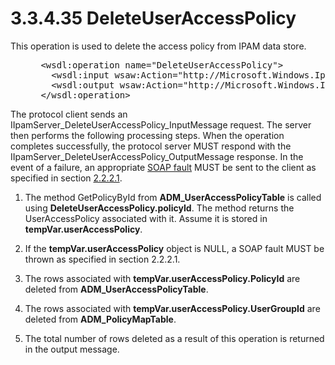 <html dir="LTR" xmlns:mshelp="http://msdn.microsoft.com/mshelp" xmlns:ddue="http://ddue.schemas.microsoft.com/authoring/2003/5" xmlns:xlink="http://www.w3.org/1999/xlink" xmlns:tool="http://www.microsoft.com/tooltip">
 <body>
 <div id="header">
 <h1 class="heading">3.3.4.35 DeleteUserAccessPolicy</h1>
 </div>
 <div id="mainSection">
 <div id="mainBody">
 <div id="allHistory" class="saveHistory"></div>
 <div id="sectionSection0" class="section" name="collapseableSection">
 

<p>This operation is used to delete the access policy from IPAM
data store.</p>

<dl>
<dd>
<div><pre> &lt;wsdl:operation name=&quot;DeleteUserAccessPolicy&quot;&gt;
   &lt;wsdl:input wsaw:Action=&quot;http://Microsoft.Windows.Ipam/IIpamServer/DeleteUserAccessPolicy&quot; message=&quot;ipam:IIpamServer_DeleteUserAccessPolicy_InputMessage&quot; /&gt;
   &lt;wsdl:output wsaw:Action=&quot;http://Microsoft.Windows.Ipam/IIpamServer/DeleteUserAccessPolicyResponse&quot; message=&quot;ipam:IIpamServer_DeleteUserAccessPolicy_OutputMessage&quot; /&gt;
 &lt;/wsdl:operation&gt;
</pre></div>
</dd></dl>

<p>The protocol client sends an
IIpamServer_DeleteUserAccessPolicy_InputMessage request. The server then
performs the following processing steps. When the operation completes
successfully, the protocol server MUST respond with the
IIpamServer_DeleteUserAccessPolicy_OutputMessage response. In the event of a
failure, an appropriate <a href="21b4a631-8f28-420f-822f-c5f879d5046e.md#gt_ec8728a8-1a75-426f-8767-aa1932c7c19f">SOAP
fault</a> MUST be sent to the client as specified in section <a href="a90ad88d-2468-4ac1-bbb9-8f921d15bbc8.md">2.2.2.1</a>.</p>

<ol><li><p><span> </span>The method
GetPolicyById from <b>ADM_UserAccessPolicyTable</b> is called using <b>DeleteUserAccessPolicy.policyId</b>.
The method returns the UserAccessPolicy associated with it. Assume it is stored
in <b>tempVar.userAccessPolicy</b>.</p>

</li><li><p><span> </span>If the <b>tempVar.userAccessPolicy</b>
object is NULL, a SOAP fault MUST be thrown as specified in section 2.2.2.1.</p>

</li><li><p><span> </span>The rows
associated with <b>tempVar.userAccessPolicy.PolicyId</b> are deleted from <b>ADM_UserAccessPolicyTable</b>.</p>

</li><li><p><span> </span>The rows
associated with <b>tempVar.userAccessPolicy.UserGroupId</b> are deleted from <b>ADM_PolicyMapTable</b>.</p>

</li><li><p><span> </span>The total number
of rows deleted as a result of this operation is returned in the output
message.</p>

</li></ol>
 </div>
 </div>
 </div>
 </body>
</html>